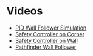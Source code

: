 # Videos

- [PID Wall Follower Simulation](/videos/index.html?videoId=lab3/wall_foll_1.mp4)
- [Safety Controller on Corner](/videos/index.html?videoId=lab3/corner_sc.mp4)
- [Safety Controller on Wall](/videos/index.html?videoId=lab3/wall_sc.mp4)
- [Pathfinder Wall Follower](/videos/index.html?videoId=lab3/wall_foll_2.mp4)
